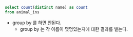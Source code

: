 ```sql
select count(distinct name) as count
from animal_ins
```
- group by 를 하면 안된다.
  - group by 는 각 이름이 몇명있는지에 대한 결과를 뱉는다.
